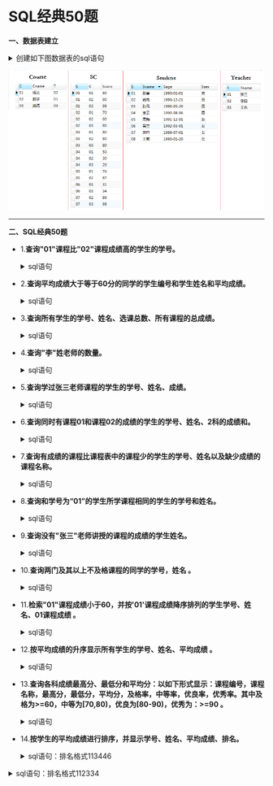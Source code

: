 # SQL经典50题

**一、数据表建立**
    <details>
      <summary>创建如下图数据表的sql语句</summary>

    --创建学生信息表
    CREATE TABLE Student(S varchar(10),Sname varchar(10),Sage datetime,Ssex nvarchar(10));
    --创建课程表
    CREATE TABLE Course(C varchar(10),Cname varchar(10),T varchar(10));
    --创建老师表
    CREATE TABLE Teacher(T varchar(10),Tname varchar(10));
    --创建成绩表
    CREATE TABLE SC(S varchar(10),C varchar(10),Score decimal(18,1));
    
    --添加学生
    INSERT INTO Student VALUES('01' , '赵雷' , '1990-01-01' , '男');
    INSERT INTO Student VALUES('02' , '钱电' , '1990-12-21' , '男');
    INSERT INTO Student VALUES('03' , '孙风' , '1990-05-20' , '男');
    INSERT INTO Student VALUES('04' , '李云' , '1990-08-06' , '男');
    INSERT INTO Student VALUES('05' , '周梅' , '1991-12-01' , '女');
    INSERT INTO Student VALUES('06' , '吴兰' , '1992-03-01' , '女');
    INSERT INTO Student VALUES('07' , '郑竹' , '1989-07-01' , '女');
    INSERT INTO Student VALUES('08' , '王菊' , '1990-01-20' , '女');
    --添加课程
    INSERT INTO Course VALUES('01' , '语文' , '02');
    INSERT INTO Course VALUES('02' , '数学' , '01');
    INSERT INTO Course VALUES('03' , '英语' , '03');
    --添加老师信息
    INSERT INTO Teacher VALUES('01' , '张三');
    INSERT INTO Teacher VALUES('02' , '李四');
    INSERT INTO Teacher VALUES('03' , '王五');
    --添加成绩
    INSERT INTO SC VALUES('01' , '01' , 80);
    INSERT INTO SC VALUES('01' , '02' , 90);
    INSERT INTO SC VALUES('01' , '03' , 99);
    INSERT INTO SC VALUES('02' , '01' , 70);
    INSERT INTO SC VALUES('02' , '02' , 60);
    INSERT INTO SC VALUES('02' , '03' , 80);
    INSERT INTO SC VALUES('03' , '01' , 80);
    INSERT INTO SC VALUES('03' , '02' , 80);
    INSERT INTO SC VALUES('03' , '03' , 80);
    INSERT INTO SC VALUES('04' , '01' , 50);
    INSERT INTO SC VALUES('04' , '02' , 30);
    INSERT INTO SC VALUES('04' , '03' , 20);
    INSERT INTO SC VALUES('05' , '01' , 76);
    INSERT INTO SC VALUES('05' , '02' , 87);
    INSERT INTO SC VALUES('06' , '01' , 31);
    INSERT INTO SC VALUES('06' , '03' , 34);
    INSERT INTO SC VALUES('07' , '02' , 89);
    INSERT INTO SC VALUES('07' , '03' , 98);
</details>

   ![image](https://github.com/Anfany/Study-Tips-for-Other-Language/blob/master/SQL/sql_50.png)

---

**二、SQL经典50题**

   + 1.**查询"01"课程比"02"课程成绩高的学生的学号。**
     <details>
       <summary>sql语句</summary>
     
       --查询"01"课程比"02"课程成绩高的学生的学号

       SELECT a.S 学号
       FROM
           (SELECT SC.S, SC.Score FROM SC WHERE SC.C = '01') a, --查询有01课程成绩的学生的学号和对应的成绩
           (SELECT SC.S, SC.Score FROM SC WHERE SC.C = '02') b  --查询有02课程成绩的学生的学号和对应的成绩
       WHERE 
       a.S = b.S AND a.Score > b.Score --学号相同，成绩对比
   </details>
      
   + 2.**查询平均成绩大于等于60分的同学的学生编号和学生姓名和平均成绩。**
     <details>
       <summary>sql语句</summary>
     
          --查询平均成绩不低于60分的同学的学生编号和学生姓名和平均成绩

          SELECT b.S 学号, a.Sname 姓名, b.avgnum 平均成绩
          FROM
              (SELECT d.S, round(avg(d.Score), 1) avgnum 
              FROM SC d 
              GROUP BY d.s 
              HAVING avgnum >= 60) b, Student a --选择平均成绩不低于60分的学生的学号，以及平均成绩
          where b.S = a.S    
  </details>     
   
   + 3.**查询所有学生的学号、姓名、选课总数、所有课程的总成绩。**
       <details>
          <summary>sql语句</summary>
     
          --查询所有学生的学号、姓名、选课总数、所有课程的总成绩

          SELECT b.S 学号, d.Sname 姓名, b.zongshu 选课总数, b.chengji 总成绩
          FROM
              (SELECT a.S, count(*) zongshu, sum(a.Score) chengji
               FROM SC a 
               GROUP BY a.S) b, Student d  --和题2相似
          WHERE b.S = d.S   
   </details>   
      
   + 4.**查询"李"姓老师的数量。**
    <details>
          <summary>sql语句</summary>
     
          --查询李姓老师的数量

          SELECT count(*) 数量
          FROM Teacher t
          WHERE t.Tname LIKE '李%' -- like的用法
	  
	  
   </details>   
            
   + 5.**查询学过张三老师课程的学生的学号、姓名、成绩。**
    <details>
          <summary>sql语句</summary>
     
          --查询学过张三老师课程的学生的学号、姓名、成绩

          --通过表Teacher获得"张三"老师的编号
          --结合表Course获得对应的课程号
          --结合表SC获得学生的学号，成绩
          --根据表Student获得结果
          SELECT d.S 学号, f.Sname 姓名, d.Score 成绩
          FROM
             (SELECT s.S, h.Tname, s.Score 
             FROM
             SC s
             LEFT JOIN
                   (SELECT c.C, t.Tname 
                   FROM Course c
                   LEFT JOIN Teacher t
                  ON c.T = t.T) h
             ON s.C = h.C 
             WHERE h.Tname = '张三') d,
             Student f
         WHERE d.S = f.S

   </details>       
     
   + 6.**查询同时有课程01和课程02的成绩的学生的学号、姓名、2科的成绩和。**
    <details>
          <summary>sql语句</summary>
     
          --查询同时有课程01和课程02的成绩的学生的学号、姓名、2科的成绩和

          --获得课程编号01的学号、成绩
          --获得课程编号02的学号、成绩
          --union all表 
          --选择恰好有2条记录的,得到结果

          SELECT d.S 学号, t.Sname 姓名, d.he 成绩和
          FROM
             (SELECT f.S, sum(f.Score) he, count(f.S) cc
             FROM
                 (SELECT s.S, s.Score
                 FROM SC s
                 WHERE s.C = '01'
                 UNION All
                 SELECT s.S, s.Score
                 FROM SC s
                 WHERE s.C = '02') f
            GROUP BY f.S 
            HAVING cc = 2) d,
            Student t
         WHERE d.S = t.S
	 
	 
   </details>       
      
          
   + 7.**查询有成绩的课程比课程表中的课程少的学生的学号、姓名以及缺少成绩的课程名称。**
    <details>
          <summary>sql语句</summary>
     
           ----查询有成绩的课程比课程表中的课程少的学生的学号、姓名

           SELECT c.S 学号, t.Sname 姓名
           FROM
               (SELECT s.S, COUNT(*) shu 
               FROM SC s
               GROUP BY s.S) c, 
		       Student t
           WHERE shu < (SELECT COUNT(*) FROM Course) and c.S = t.S 

   </details>  

   + 8.**查询和学号为“01”的学生所学课程相同的学生的学号和姓名。**
    <details>
          <summary>sql语句</summary>
     
           --查询和学号为“01”的学生所学课程相同的学生的学号和姓名
 
           --首先查询和学生01的选的课程总数是一样的学生
           --然后查询每个学生选的课程在01所选的课程中的总数
           --上面两个数相等的学生选的课就是和01一样的

           SELECT kk.S 学号, t.Sname 姓名
           FROM
              (SELECT gg.S
               FROM 
                   (SELECT s.S, COUNT(*) shu
                    FROM SC s
                    GROUP BY s.S 
                    HAVING shu = (SELECT COUNT(*)
                                  FROM SC
                                  WHERE SC.S = '01')) gg,
						 
                   (SELECT e.S, COUNT(e.S) liang
                    FROM
                        (SELECT d.S
                         FROM SC d
                         WHERE d.C in (SELECT SC.C
                                       FROM SC
                                       WHERE SC.S = '01')) e
                                       GROUP BY e.S) hh
               WHERE gg.S = hh.S AND gg.S <> '01'AND gg.shu = hh.liang) kk,
               Student t
           WHERE kk.S = t.S

   </details>  
   
   + 9.**查询没有"张三"老师讲授的课程的成绩的学生姓名。**
    <details>
          <summary>sql语句</summary>
     
           --查询没学过"张三"老师讲授的任一门课程的学生姓名

           --首先找到张三老师的课程编号
           --查询成绩中没有这个课程编号的学生

           SELECT stu.Sname 姓名
           FROM Student stu
           WHERE stu.S IN 
		   (SELECT DISTINCT d.S
		   FROM Student d
		   WHERE d.S NOT IN
		            (SELECT k.S 
			    FROM SC k
			    WHERE k.C IN
				(SELECT s.C 
                                FROM Course s, Teacher t
                                WHERE s.T = t.T and t.Tname = '张三')))

   </details> 
  
   + 10.**查询两门及其以上不及格课程的同学的学号，姓名 。**
    <details>
          <summary>sql语句</summary>
     
           --查询两门及其以上不及格课程的同学的学号，姓名

           SELECT f.S 学号, f.Sname 姓名
           FROM Student f 
           WHERE f.S in 
                    (SELECT s.S 学号
                     FROM 
                         (SELECT c.S, c.score
	                 FROM SC c
		         WHERE c.score < 60) s 
                     GROUP BY s.S
                    HAVING COUNT(s.S) >=  2)

   </details>   
 
   + 11.**检索"01"课程成绩小于60，并按'01'课程成绩降序排列的学生学号、姓名、01课程成绩 。**
    <details>
           <summary>sql语句</summary>
	
              --检索"01"课程成绩小于60，并按'01'课程成绩降序排列的学生学号、姓名、01课程成
	      
              SELECT s.S 学号, t.Sname 姓名, s.score  '01成绩'
              FROM SC s, Student t
              WHERE s.C = '01' AND s.score < 60 AND s.S = t.S
              ORDER BY s.score DESC
	  
   </details>   
   
   + 12.**按平均成绩的升序显示所有学生的学号、姓名、平均成绩 。**
    <details>
           <summary>sql语句</summary>
	
               --按平均成绩的升序显示所有学生的学号、姓名、平均成绩

               SELECT d.S 学号, t.Sname 姓名, d.jun 平均成绩
               FROM
                  (SELECT s.S, ROUND(AVG(s.score),1) jun
                  FROM SC s
                  GROUP BY s.S) d,
                  Student t
               WHERE d.S = t.S
               ORDER BY d.jun ASC 
	  
   </details>     
   
   + 13.**查询各科成绩最高分、最低分和平均分：以如下形式显示：课程编号，课程名称，最高分，最低分，平均分，及格率，中等率，优良率，优秀率。其中及格为>=60，中等为[70,80)，优良为[80-90)，优秀为：>=90 。**
    <details>
           <summary>sql语句</summary>
	
               --查询各科成绩最高分、最低分和平均分：以如下形式显示：课程编号，课程名称，最高分，最低分，平均分，及格率，中等率，优良率，优秀率。其中及格为>=60，中等为[70,80)，优良为[80-90)，优秀为：>=90


               --课程表和成绩表连接
               --计算

              SELECT d.C 课程编号, d.Cname 课程名称, MAX(d.score) 最高分, MIN(d.score) 最低分, ROUND(AVG(d.score),1) 平均分,              ROUND(SUM(CASE WHEN d.score >=60 THEN 1.0 ELSE 0.0 END) / SUM(CASE WHEN d.score >=0.0 THEN 1.0 ELSE 0.0 END), 2) 及格率,  ROUND(SUM(CASE WHEN d.score >=70 AND d.score<80 THEN 1.0 ELSE 0.0 END) / SUM(CASE WHEN d.score >=0.0 THEN 1.0 ELSE 0.0 END), 2) 中等率, ROUND(SUM(CASE WHEN d.score >=80 AND d.score <90 THEN 1.0 ELSE 0.0 END) / SUM(CASE WHEN d.score >=0.0 THEN 1.0 ELSE 0.0 END), 2) 优良率,ROUND(SUM(CASE WHEN d.score >=90 THEN 1.0 ELSE 0.0 END) / SUM(CASE WHEN d.score >=0.0 THEN 1.0 ELSE 0.0 END), 2) 优秀率
               FROM
               (SELECT s.C, s.score, c.Cname
               FROM SC s
               LEFT JOIN Course c
               ON  s.C = c.C) d
               GROUP BY d.C
	  
   </details>   
 
   + 14.**按学生的平均成绩进行排序，并显示学号、姓名、平均成绩、排名。**
    <details>
           <summary>sql语句：排名格式113446</summary>
	
               --按学生的平均成绩进行排序，并显示学号、姓名、平均成绩、排名

               --首先计算每个人的平均成绩
               --计算每个人的平均成绩大于其他人的个数，需要添加上平均成绩最低的人
               --总分数减去这个数就是名次

               -- 分数一样的名次会递加，例如：1224
               SELECT tu.S 学号, tt.Sname, tu.fen 平均成绩, (SELECT COUNT(*) FROM (SELECT DISTINCT(SC.S) FROM SC GROUP BY SC.S))- tu.jishu 名次
               FROM
                  (SELECT *
                  FROM
                      (SELECT h.S, h.fen, COUNT(h.S) jishu
                      FROM
                          (SELECT r.S, r.fen
                           FROM
                              (SELECT s.S, ROUND(AVG(s.score), 1) fen
                               FROM SC s
                               GROUP BY s.S) r, 

                              (SELECT s.S, ROUND(AVG(s.score), 1) shu
                              FROM SC s
                              GROUP BY s.S) rr
                           WHERE r.S <> rr.S AND r.fen >= rr.shu) h
                           GROUP BY h.S)

                      UNION ALL

                      SELECT fu.S, fu.fen, ROUND(ROUND(fu.fen,0) - ROUND(fu.fen,0),0) jishu
                      FROM 
                          (SELECT s.S, ROUND(AVG(s.score), 1) fen
                          FROM SC s
                          GROUP BY s.S) fu
                          WHERE fu.fen = (SELECT MIN(yu.shu) 
                                         FROM 
					     (SELECT s.S, ROUND(AVG(s.score), 1) shu FROM SC s GROUP BY s.S) yu)) tu,										 
            Student tt
            WHERE tu.S = tt.S
            ORDER BY  tu.jishu DESC 
	   
   </details>  
   
   <details> 
	
   <summary>sql语句：排名格式112334</summary>
	 
   </details> 
   
 
